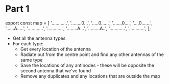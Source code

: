# Part 1

export const map = [
'............',
'........0...',
'.....0......',
'.......0....',
'....0.......',
'......A.....',
'............',
'............',
'........A...',
'.........A..',
'............',
'............',
];

- Get all the antenna types
- For each type:
  - Get every location of the antenna
  - Radiate out from the centre point and find any other antennas of the same type
  - Save the locations of any antinodes - these will be opposite the second antenna that we've found
  - Remove any duplicates and any locations that are outside the map
